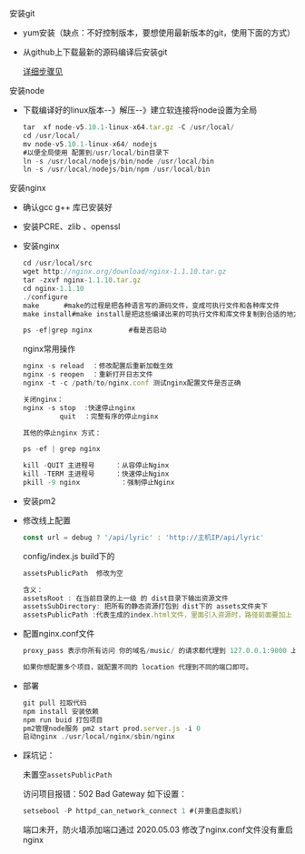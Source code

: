 安装git

- yum安装（缺点：不好控制版本，要想使用最新版本的git，使用下面的方式）

- 从github上下载最新的源码编译后安装git

  [详细步骤见](https://blog.csdn.net/jsboy123/article/details/80617231)

安装node

- 下载编译好的linux版本--》解压--》建立软连接将node设置为全局 

  ```js
  tar  xf node-v5.10.1-linux-x64.tar.gz -C /usr/local/
  cd /usr/local/
  mv node-v5.10.1-linux-x64/ nodejs
  #以便全局使用 配置到/usr/local/bin目录下
  ln -s /usr/local/nodejs/bin/node /usr/local/bin
  ln -s /usr/local/nodejs/bin/npm /usr/local/bin
  ```

安装nginx

- 确认gcc g++ 库已安装好

- 安装PCRE、zlib 、openssl 

- 安装nginx

  ```js
  cd /usr/local/src
  wget http://nginx.org/download/nginx-1.1.10.tar.gz
  tar -zxvf nginx-1.1.10.tar.gz
  cd nginx-1.1.10
  ./configure
  make      #make的过程是把各种语言写的源码文件，变成可执行文件和各种库文件
  make install#make install是把这些编译出来的可执行文件和库文件复制到合适的地方
  
  ps -ef|grep nginx 		#看是否启动
  ```

  nginx常用操作

  ```js
  nginx -s reload  ：修改配置后重新加载生效
  nginx -s reopen  ：重新打开日志文件
  nginx -t -c /path/to/nginx.conf 测试nginx配置文件是否正确
  
  关闭nginx：
  nginx -s stop  :快速停止nginx
           quit  ：完整有序的停止nginx
  
  其他的停止nginx 方式：
  
  ps -ef | grep nginx
  
  kill -QUIT 主进程号     ：从容停止Nginx
  kill -TERM 主进程号     ：快速停止Nginx
  pkill -9 nginx          ：强制停止Nginx
  ```

  

- 安装pm2

- 修改线上配置

  ```js
  const url = debug ? '/api/lyric' : 'http://主机IP/api/lyric'
  ```

  config/index.js   build下的

  ```js
  assetsPublicPath  修改为空
  
  含义：
  assetsRoot : 在当前目录的上一级 的 dist目录下输出资源文件
  assetsSubDirectory: 把所有的静态资源打包到 dist下的 assets文件夹下
  assetsPublicPath :代表生成的index.html文件，里面引入资源时，路径前面要加上 assetsPublicPath的值
  
  ```

- 配置nginx.conf文件

  ```js
  proxy_pass 表示你所有访问 你的域名/music/ 的请求都代理到 127.0.0.1:9000 上了。还记得我们刚才起的 node 服务吗，这里的端口号要对上，对于我这个例子而言，请求 http://主机名/music/ 全部代理到我的 node 服务，所以就可以打开页面了。ngnix 配置完成记得保存，然后在命令行运行 nginx -s reload 重启 nginx 服务。
  
  如果你想配置多个项目，就配置不同的 location 代理到不同的端口即可。
  ```

- 部署

  ```js
  git pull 拉取代码
  npm install 安装依赖
  npm run buid 打包项目
  pm2管理node服务 pm2 start prod.server.js -i 0
  启动nginx ./usr/local/nginx/sbin/nginx
  ```

- 踩坑记：

  未置空```assetsPublicPath```

  访问项目报错：502 Bad Gateway  如下设置：

  ```js
  setsebool -P httpd_can_network_connect 1 #(并重启虚拟机)
  ```

  端口未开，防火墙添加端口通过
  2020.05.03 修改了nginx.conf文件没有重启nginx

